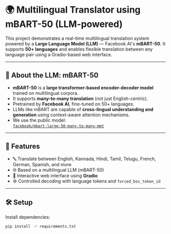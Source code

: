 # 🌍 Multilingual Translator using mBART-50 (LLM-powered)

This project demonstrates a real-time multilingual translation system powered by a **Large Language Model (LLM)** — Facebook AI's **mBART-50**. It supports **50+ languages** and enables flexible translation between any language pair using a Gradio-based web interface.

---

## 🧠 About the LLM: mBART-50

- **mBART-50** is a **large transformer-based encoder-decoder model** trained on multilingual corpora.
- It supports **many-to-many translation** (not just English-centric).
- Pretrained by **Facebook AI**, fine-tuned on 50+ languages.
- LLMs like mBART are capable of **cross-lingual understanding and generation** using context-aware attention mechanisms.
- We use the public model:  
  [`facebook/mbart-large-50-many-to-many-mmt`](https://huggingface.co/facebook/mbart-large-50-many-to-many-mmt)

---

## 🚀 Features

- 🔤 Translate between English, Kannada, Hindi, Tamil, Telugu, French, German, Spanish, and more
- 🌐 Based on a multilingual LLM (mBART-50)
- 💬 Interactive web interface using **Gradio**
- ⚙️ Controlled decoding with language tokens and `forced_bos_token_id`

---

## 🛠️ Setup

Install dependencies:
```bash
pip install -r requirements.txt
